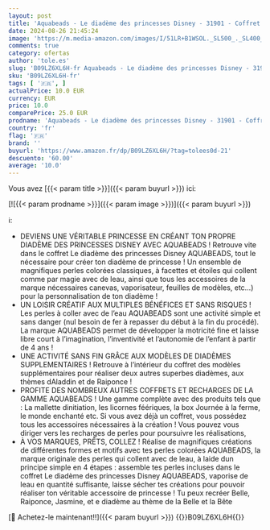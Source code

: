 ```yaml
---
layout: post
title: 'Aquabeads - Le diadème des princesses Disney - 31901 - Coffret de Loisirs créatifs'
date: 2024-08-26 21:45:24
image: 'https://m.media-amazon.com/images/I/51LR+B1WSOL._SL500_._SL400_.jpg'
comments: true
category: ofertas
author: 'tole.es'
slug: 'B09LZ6XL6H-fr Aquabeads - Le diadème des princesses Disney - 31901 -...'
sku: 'B09LZ6XL6H-fr'
tags: [ '🇫🇷', ]
actualPrice: 10.0 EUR
currency: EUR
price: 10.0
comparePrice: 25.0 EUR
prodname: 'Aquabeads - Le diadème des princesses Disney - 31901 - Coffret de Loisirs créatifs'
country: 'fr'
flag: '🇫🇷'
brand: ''
buyurl: 'https://www.amazon.fr/dp/B09LZ6XL6H/?tag=tolees0d-21'
descuento: '60.00'
average: '10.0'
---
```


Vous avez [{{< param title >}}]({{< param buyurl >}}) ici:

[![{{< param prodname >}}]({{< param image >}})]({{< param buyurl >}})

ℹ️:

- DEVIENS UNE VÉRITABLE PRINCESSE EN CRÉANT TON PROPRE DIADÈME DES PRINCESSES DISNEY AVEC AQUABEADS ! Retrouve vite dans le coffret Le diadème des princesses Disney AQUABEADS, tout le nécessaire pour créer ton diadème de princesse ! Un ensemble de magnifiques perles colorées classiques, à facettes et étoiles qui collent comme par magie avec de leau, ainsi que tous les accessoires de la marque nécessaires canevas, vaporisateur, feuilles de modèles, etc…) pour la personnalisation de ton diadème !
- UN LOISIR CRÉATIF AUX MULTIPLES BÉNÉFICES ET SANS RISQUES ! Les perles à coller avec de l’eau AQUABEADS sont une activité simple et sans danger (nul besoin de fer à repasser du début à la fin du procédé). La marque AQUABEADS permet de développer la motricité fine et laisse libre court à l’imagination, l’inventivité et l’autonomie de l’enfant à partir de 4 ans !
- UNE ACTIVITÉ SANS FIN GRÂCE AUX MODÈLES DE DIADÈMES SUPPLEMENTAIRES ! Retrouve à l’intérieur du coffret des modèles supplémentaires pour réaliser deux autres superbes diadèmes, aux thèmes dAladdin et de Raiponce !
- PROFITE DES NOMBREUX AUTRES COFFRETS ET RECHARGES DE LA GAMME AQUABEADS ! Une gamme complète avec des produits tels que : La mallette dinitiation, les licornes féériques, la box Journée à la ferme, le monde enchanté etc. Si vous avez déjà un coffret, vous possédez tous les accessoires nécessaires à la création ! Vous pouvez vous diriger vers les recharges de perles pour poursuivre les réalisations,
- À VOS MARQUES, PRÊTS, COLLEZ ! Réalise de magnifiques créations de différentes formes et motifs avec tes perles colorées AQUABEADS, la marque originale des perles qui collent avec de leau, à laide dun principe simple en 4 étapes : assemble tes perles incluses dans le coffret Le diadème des princesses Disney AQUABEADS, vaporise de leau en quantité suffisante, laisse sécher tes créations pour pouvoir réaliser ton véritable accessoire de princesse ! Tu peux recréer Belle, Raiponce, Jasmine, et e diadème au thème de la Belle et la Bête

[🛒 Achetez-le maintenant!!]({{< param buyurl >}})
{{<world>}}B09LZ6XL6H{{</world>}}
